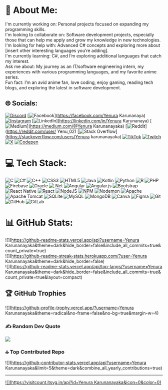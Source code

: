 # 💫 About Me:
I'm currently working on: Personal projects focused on expanding my programming skills.<br>I'm looking to collaborate on: Software development projects, especially those that can help me apply and grow my knowledge in new technologies.<br>I'm looking for help with: Advanced C# concepts and exploring more about [insert other interesting languages you’re adding].<br>I'm currently learning: C#, and I’m exploring additional languages that catch my interest.<br>Ask me about: My journey as an IT/software engineering intern, my experiences with various programming languages, and my favorite anime series.<br>Fun fact: I’m an avid anime fan, love coding, enjoy gaming, reading tech blogs, and exploring the latest in software development.


## 🌐 Socials:
[![Discord](https://img.shields.io/badge/Discord-%237289DA.svg?logo=discord&logoColor=white)](https://discord.gg/K_yenu) [![Facebook](https://img.shields.io/badge/Facebook-%231877F2.svg?logo=Facebook&logoColor=white)](https://facebook.com/Yenura Karunanaya) [![Instagram](https://img.shields.io/badge/Instagram-%23E4405F.svg?logo=Instagram&logoColor=white)](https://instagram.com/K_yenura) [![LinkedIn](https://img.shields.io/badge/LinkedIn-%230077B5.svg?logo=linkedin&logoColor=white)](https://linkedin.com/in/Yenura Karunanaya) [![Medium](https://img.shields.io/badge/Medium-12100E?logo=medium&logoColor=white)](https://medium.com/@Yenura Karunanayaka) [![Reddit](https://img.shields.io/badge/Reddit-%23FF4500.svg?logo=Reddit&logoColor=white)](https://reddit.com/user/ Yenu_02) [![Stack Overflow](https://img.shields.io/badge/-Stackoverflow-FE7A16?logo=stack-overflow&logoColor=white)](https://stackoverflow.com/users/Yenura karunanayaka) [![TikTok](https://img.shields.io/badge/TikTok-%23000000.svg?logo=TikTok&logoColor=white)](https://tiktok.com/@k_yenura) [![Twitch](https://img.shields.io/badge/Twitch-%239146FF.svg?logo=Twitch&logoColor=white)](https://twitch.tv/yenu02) [![X](https://img.shields.io/badge/X-black.svg?logo=X&logoColor=white)](https://x.com/@k_yenura) [![Codepen](https://img.shields.io/badge/Codepen-000000?style=for-the-badge&logo=codepen&logoColor=white)](https://codepen.io/@Yenura-karunanayaka) 

# 💻 Tech Stack:
![C](https://img.shields.io/badge/c-%2300599C.svg?style=for-the-badge&logo=c&logoColor=white) ![C#](https://img.shields.io/badge/c%23-%23239120.svg?style=for-the-badge&logo=csharp&logoColor=white) ![C++](https://img.shields.io/badge/c++-%2300599C.svg?style=for-the-badge&logo=c%2B%2B&logoColor=white) ![CSS3](https://img.shields.io/badge/css3-%231572B6.svg?style=for-the-badge&logo=css3&logoColor=white) ![HTML5](https://img.shields.io/badge/html5-%23E34F26.svg?style=for-the-badge&logo=html5&logoColor=white) ![Java](https://img.shields.io/badge/java-%23ED8B00.svg?style=for-the-badge&logo=openjdk&logoColor=white) ![Kotlin](https://img.shields.io/badge/kotlin-%237F52FF.svg?style=for-the-badge&logo=kotlin&logoColor=white) ![Python](https://img.shields.io/badge/python-3670A0?style=for-the-badge&logo=python&logoColor=ffdd54) ![R](https://img.shields.io/badge/r-%23276DC3.svg?style=for-the-badge&logo=r&logoColor=white) ![PHP](https://img.shields.io/badge/php-%23777BB4.svg?style=for-the-badge&logo=php&logoColor=white) ![Firebase](https://img.shields.io/badge/firebase-%23039BE5.svg?style=for-the-badge&logo=firebase) ![Oracle](https://img.shields.io/badge/Oracle-F80000?style=for-the-badge&logo=oracle&logoColor=white) ![.Net](https://img.shields.io/badge/.NET-5C2D91?style=for-the-badge&logo=.net&logoColor=white) ![Angular](https://img.shields.io/badge/angular-%23DD0031.svg?style=for-the-badge&logo=angular&logoColor=white) ![Angular.js](https://img.shields.io/badge/angular.js-%23E23237.svg?style=for-the-badge&logo=angularjs&logoColor=white) ![Bootstrap](https://img.shields.io/badge/bootstrap-%238511FA.svg?style=for-the-badge&logo=bootstrap&logoColor=white) ![React Native](https://img.shields.io/badge/react_native-%2320232a.svg?style=for-the-badge&logo=react&logoColor=%2361DAFB) ![React](https://img.shields.io/badge/react-%2320232a.svg?style=for-the-badge&logo=react&logoColor=%2361DAFB) ![NodeJS](https://img.shields.io/badge/node.js-6DA55F?style=for-the-badge&logo=node.js&logoColor=white) ![NPM](https://img.shields.io/badge/NPM-%23CB3837.svg?style=for-the-badge&logo=npm&logoColor=white) ![Nodemon](https://img.shields.io/badge/NODEMON-%23323330.svg?style=for-the-badge&logo=nodemon&logoColor=%BBDEAD) ![Apache](https://img.shields.io/badge/apache-%23D42029.svg?style=for-the-badge&logo=apache&logoColor=white) ![Apache Tomcat](https://img.shields.io/badge/apache%20tomcat-%23F8DC75.svg?style=for-the-badge&logo=apache-tomcat&logoColor=black) ![SQLite](https://img.shields.io/badge/sqlite-%2307405e.svg?style=for-the-badge&logo=sqlite&logoColor=white) ![MySQL](https://img.shields.io/badge/mysql-4479A1.svg?style=for-the-badge&logo=mysql&logoColor=white) ![MongoDB](https://img.shields.io/badge/MongoDB-%234ea94b.svg?style=for-the-badge&logo=mongodb&logoColor=white) ![Canva](https://img.shields.io/badge/Canva-%2300C4CC.svg?style=for-the-badge&logo=Canva&logoColor=white) ![Figma](https://img.shields.io/badge/figma-%23F24E1E.svg?style=for-the-badge&logo=figma&logoColor=white) ![Git](https://img.shields.io/badge/git-%23F05033.svg?style=for-the-badge&logo=git&logoColor=white) ![GitHub](https://img.shields.io/badge/github-%23121011.svg?style=for-the-badge&logo=github&logoColor=white) ![GitLab](https://img.shields.io/badge/gitlab-%23181717.svg?style=for-the-badge&logo=gitlab&logoColor=white)
# 📊 GitHub Stats:
![](https://github-readme-stats.vercel.app/api?username=Yenura Karunanayaka&theme=dark&hide_border=false&include_all_commits=true&count_private=true)<br/>
![](https://github-readme-streak-stats.herokuapp.com/?user=Yenura Karunanayaka&theme=dark&hide_border=false)<br/>
![](https://github-readme-stats.vercel.app/api/top-langs/?username=Yenura Karunanayaka&theme=dark&hide_border=false&include_all_commits=true&count_private=true&layout=compact)

## 🏆 GitHub Trophies
![](https://github-profile-trophy.vercel.app/?username=Yenura Karunanayaka&theme=radical&no-frame=false&no-bg=true&margin-w=4)

### ✍️ Random Dev Quote
![](https://quotes-github-readme.vercel.app/api?type=horizontal&theme=radical)

### 🔝 Top Contributed Repo
![](https://github-contributor-stats.vercel.app/api?username=Yenura Karunanayaka&limit=5&theme=dark&combine_all_yearly_contributions=true)

---
[![](https://visitcount.itsvg.in/api?id=Yenura Karunanayaka&icon=0&color=0)](https://visitcount.itsvg.in)

<!-- Proudly created with GPRM ( https://gprm.itsvg.in ) -->
